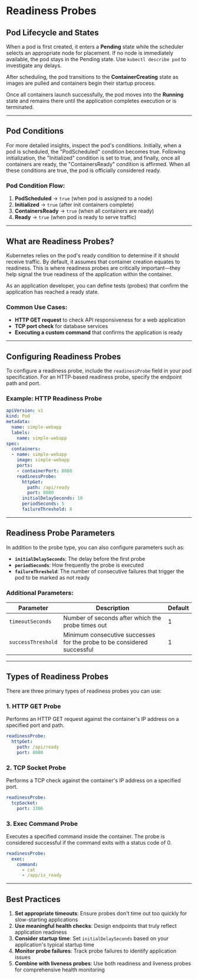 # Readiness Probes

## Pod Lifecycle and States

When a pod is first created, it enters a **Pending** state while the scheduler selects an appropriate node for placement. If no node is immediately available, the pod stays in the Pending state. Use `kubectl describe pod` to investigate any delays.

After scheduling, the pod transitions to the **ContainerCreating** state as images are pulled and containers begin their startup process.

Once all containers launch successfully, the pod moves into the **Running** state and remains there until the application completes execution or is terminated.

---

## Pod Conditions

For more detailed insights, inspect the pod's conditions. Initially, when a pod is scheduled, the "PodScheduled" condition becomes true. Following initialization, the "Initialized" condition is set to true, and finally, once all containers are ready, the "ContainersReady" condition is affirmed. When all these conditions are true, the pod is officially considered ready.

### Pod Condition Flow:
1. **PodScheduled** → `true` (when pod is assigned to a node)
2. **Initialized** → `true` (after init containers complete)
3. **ContainersReady** → `true` (when all containers are ready)
4. **Ready** → `true` (when pod is ready to serve traffic)

---

## What are Readiness Probes?

Kubernetes relies on the pod's ready condition to determine if it should receive traffic. By default, it assumes that container creation equates to readiness. This is where readiness probes are critically important—they help signal the true readiness of the application within the container.

As an application developer, you can define tests (probes) that confirm the application has reached a ready state.

### Common Use Cases:

- **HTTP GET request** to check API responsiveness for a web application
- **TCP port check** for database services
- **Executing a custom command** that confirms the application is ready

---

## Configuring Readiness Probes

To configure a readiness probe, include the `readinessProbe` field in your pod specification. For an HTTP-based readiness probe, specify the endpoint path and port.

### Example: HTTP Readiness Probe

```yaml
apiVersion: v1
kind: Pod
metadata:
  name: simple-webapp
  labels:
    name: simple-webapp
spec:
  containers:
  - name: simple-webapp
    image: simple-webapp
    ports:
    - containerPort: 8080
    readinessProbe:
      httpGet:
        path: /api/ready
        port: 8080
      initialDelaySeconds: 10
      periodSeconds: 5
      failureThreshold: 8
```

---

## Readiness Probe Parameters

In addition to the probe type, you can also configure parameters such as:

- **`initialDelaySeconds`**: The delay before the first probe
- **`periodSeconds`**: How frequently the probe is executed
- **`failureThreshold`**: The number of consecutive failures that trigger the pod to be marked as not ready

### Additional Parameters:

| Parameter | Description | Default |
|-----------|-------------|---------|
| `timeoutSeconds` | Number of seconds after which the probe times out | 1 |
| `successThreshold` | Minimum consecutive successes for the probe to be considered successful | 1 |

---

## Types of Readiness Probes

There are three primary types of readiness probes you can use:

### 1. HTTP GET Probe

Performs an HTTP GET request against the container's IP address on a specified port and path.

```yaml
readinessProbe:
  httpGet:
    path: /api/ready
    port: 8080
```

### 2. TCP Socket Probe

Performs a TCP check against the container's IP address on a specified port.

```yaml
readinessProbe:
  tcpSocket:
    port: 3306
```

### 3. Exec Command Probe

Executes a specified command inside the container. The probe is considered successful if the command exits with a status code of 0.

```yaml
readinessProbe:
  exec:
    command:
      - cat
      - /app/is_ready
```

---

## Best Practices

1. **Set appropriate timeouts**: Ensure probes don't time out too quickly for slow-starting applications
2. **Use meaningful health checks**: Design endpoints that truly reflect application readiness
3. **Consider startup time**: Set `initialDelaySeconds` based on your application's typical startup time
4. **Monitor probe failures**: Track probe failures to identify application issues
5. **Combine with liveness probes**: Use both readiness and liveness probes for comprehensive health monitoring
